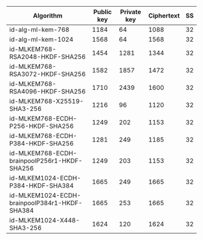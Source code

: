 | Algorithm                                     |  Public key  |  Private key |  Ciphertext  |  SS  |
| --------------------------------------------- | ------------ | ------------ |  ----------- |  --  |
| id-alg-ml-kem-768                             |     1184     |      64      |     1088     |  32  |
| id-alg-ml-kem-1024                            |     1568     |      64      |     1568     |  32  |
| id-MLKEM768-RSA2048-HKDF-SHA256               |     1454     |     1281     |     1344     |  32  |
| id-MLKEM768-RSA3072-HKDF-SHA256               |     1582     |     1857     |     1472     |  32  |
| id-MLKEM768-RSA4096-HKDF-SHA256               |     1710     |     2439     |     1600     |  32  |
| id-MLKEM768-X25519-SHA3-256                   |     1216     |      96      |     1120     |  32  |
| id-MLKEM768-ECDH-P256-HKDF-SHA256             |     1249     |     202      |     1153     |  32  |
| id-MLKEM768-ECDH-P384-HKDF-SHA256             |     1281     |     249      |     1185     |  32  |
| id-MLKEM768-ECDH-brainpoolP256r1-HKDF-SHA256  |     1249     |     203      |     1153     |  32  |
| id-MLKEM1024-ECDH-P384-HKDF-SHA384            |     1665     |     249      |     1665     |  32  |
| id-MLKEM1024-ECDH-brainpoolP384r1-HKDF-SHA384 |     1665     |     253      |     1665     |  32  |
| id-MLKEM1024-X448-SHA3-256                    |     1624     |     120      |     1624     |  32  |
